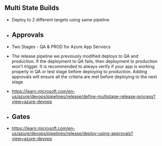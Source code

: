 ## Multi State Builds
- Deploy to 2 different targets using same pipeline

- ## Approvals
- Two Stages - QA & PROD for Azure App Serviecs 
- The release pipeline we previously modified deploys to QA and production. If the deployment to QA fails, then deployment to production won't trigger. It is recommended to always verify if your app is working properly in QA or test stage before deploying to production. Adding approvals will ensure all the criteria are met before deploying to the next stage
- https://learn.microsoft.com/en-us/azure/devops/pipelines/release/define-multistage-release-process?view=azure-devops

- ## Gates
- https://learn.microsoft.com/en-us/azure/devops/pipelines/release/deploy-using-approvals?view=azure-devops
